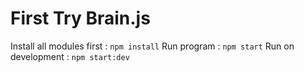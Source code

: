 # First Try Brain.js
Install all modules first : `npm install`
Run program : `npm start`
Run on development : `npm start:dev`
